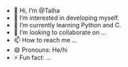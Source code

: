 - 👋 Hi, I’m @Talha
- 👀 I’m interested in developing myself.
- 🌱 I’m currently learning Python and C.
- 💞️ I’m looking to collaborate on ...
- 📫 How to reach me ...
- 😄 Pronouns: He/hi
- ⚡ Fun fact: ...

<!---
TalhaKp/TalhaKp is a ✨ special ✨ repository because its `README.md` (this file) appears on your GitHub profile.
You can click the Preview link to take a look at your changes.
--->

